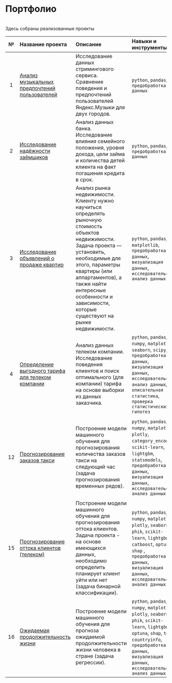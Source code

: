 
# Портфолио
<br />
Здесь собраны реализованные проекты


| №  | Название проекта      | Описание                       | Навыки и инструменты     |
|:--:|:----------------------|:-------------------------------|:-------------------------|
| 1  | [Анализ музыкальных предпочтений пользователей](01_practicum_da_music) | Исследование данных стримингового сервиса. Сравнение поведения и предпочтений пользователей Яндекс.Музыки для двух городов.| `python`, `pandas`, `предобработка данных` |
| 2  | [Исследование надёжности заёмщиков](02_practicum_da_reliability_of_borrowers) |Анализ данных банка. Исследование влияния семейного положения, уровня дохода, цели займа и количества детей клиента на факт погашения кредита в срок. | `python`, `pandas`, `предобработка данных` |
| 3  | [Исследование объявлений о продаже квартир](03_practicum_da_sale_of_apartments) |Анализ рынка недвижимости. Клиенту нужно научиться определять рыночную стоимость объектов недвижимости. Задача проекта — установить, необходимые для этого, параметры квартиры (или аппартаментов), а также найти интересные особенности и зависимости, которые существуют на рынке недвижимости. | `python`, `pandas`, `matplotlib`, `предобработка данных`, `визуализация данных`, `исследовательский анализ данных` |
| 4  | [Определение выгодного тарифа для телеком компании](04_practicum_da_tariffs_mobile)  |Анализ данных телеком компании. Исследование поведения клиентов и поиск оптимального (для компании) тарифа на основе выборки из данных заказчика.| `python`, `pandas`, `numpy`, `matplotlib`, `seaborn`, `scipy`, `предобработка данных`, `визуализация данных`, `исследовательский анализ данных`, `описательная статистика`, `проверка статистических гипотез` |
|    |   |  |  |
| 12 | [Прогнозирование заказов такси ](12_practicum_ml_taxi)  |  Построение модели машинного обучения для прогнозирования количества заказов такси на следующий час (задача прогнозирования временных рядов).| `python`, `pandas`, `numpy`, `matplotlib`, `plotly`, `category_encoders`, `scikit-learn`, `lightgbm`, `statsmodels`, `предобработка данных`, `визуализация данных`, `исследовательский анализ данных` |
|    |   |  |  |
| 15 | [Прогнозирование оттока клиентов (телеком)](15_practicum_ml_telecom)  |Построение модели машинного обучения для прогнозирования оттока клиентов. Задача проекта - на основе имеющихся данных, необходимо определить планирует клиент уйти или нет (задача бинарной классификации).| `python`, `pandas`, `numpy`, `matplotlib`, `plotly`, `seaborn`, `phik`, `scikit-learn`, `lightgbm`, `catboost`, `optuna`, `shap` , `предобработка данных`, `визуализация данных`, `исследовательский анализ данных` |
| 16 | [Ожидаемая продолжительность жизни](16_kaggle_ml_life_expectancy)  |Построение модели машинного обучения для прогноза ожидаемой продолжительности жизни человека в стране (задача регрессии).| `python`, `pandas`, `numpy`, `matplotlib`, `plotly`, `seaborn`, `phik`, `scikit-learn`, `lightgbm`, `optuna`, `shap`, `tqdm`, `countryinfo`, `предобработка данных`, `визуализация данных`, `исследовательский анализ данных` |
